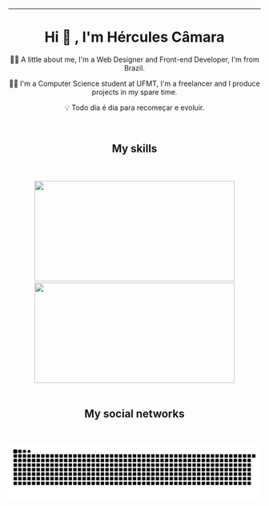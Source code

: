 <div align="center">
  <img src="https://user-images.githubusercontent.com/70382532/138322189-2db8df52-9dcb-40a0-88a8-c365466bd33d.gif" alt="">
<hr>

  <h1>Hi 👋 , I'm Hércules Câmara</h1>
  <p>👨‍🎓 A little about me, I'm a Web Designer and Front-end Developer, I'm from Brazil.</p> 
  <p>👩‍💻 I'm a Computer Science student at UFMT, I'm a freelancer and I produce projects in my spare time.</p>
  <p>💡 Todo dia é dia para recomeçar e evoluir.</p>
  <br>
  
  <h2>My skills</h2>
  <img src="https://img.shields.io/badge/HTML5-E34F26?style=for-the-badge&logo=html5&logoColor=white" alt="">
  <img src="https://img.shields.io/badge/CSS3-1572B6?style=for-the-badge&logo=css3&logoColor=white" alt="">
  <img src="https://img.shields.io/badge/JavaScript-323330?style=for-the-badge&logo=javascript&logoColor=F7DF1E" alt="">
  <img src="https://img.shields.io/badge/React-20232A?style=for-the-badge&logo=react&logoColor=61DAFB" alt="">
  <img src="https://img.shields.io/badge/Sass-CC6699?style=for-the-badge&logo=sass&logoColor=white" alt="">
  <img src="https://img.shields.io/badge/React_Native-20232A?style=for-the-badge&logo=react&logoColor=61DAFB" alt="">
  <img src="https://img.shields.io/badge/Node.js-339933?style=for-the-badge&logo=nodedotjs&logoColor=white" alt="">
  <img src="https://img.shields.io/badge/Java-ED8B00?style=for-the-badge&logo=java&logoColor=white" alt="">
  <img src="https://img.shields.io/badge/Python-FFD43B?style=for-the-badge&logo=python&logoColor=darkgreen" alt="">
  <img src="https://img.shields.io/badge/C%2B%2B-00599C?style=for-the-badge&logo=c%2B%2B&logoColor=white" alt="">
  <img src="https://img.shields.io/badge/MySQL-005C84?style=for-the-badge&logo=mysql&logoColor=white" alt="">
  <img src="https://img.shields.io/badge/PostgreSQL-316192?style=for-the-badge&logo=postgresql&logoColor=white" alt="">
  <img src="https://img.shields.io/badge/Adobe-Photoshop-31A8FF?style=for-the-badge&logo=Adobe-Photoshop&labelColor=0a446b&logoWidth=15" alt="">
  <img src="https://img.shields.io/badge/Adobe-After%20Effects-CF96FD?style=for-the-badge&logo=Adobe-After-Effects&labelColor=393665&logoWidth=15" alt="">
  <img src="https://img.shields.io/badge/Adobe%20Illustrator-FF9A00?style=for-the-badge&logo=adobe%20illustrator&logoColor=white" alt="">
  <img src="https://img.shields.io/badge/Adobe-Premiere%20Pro-9999FF?style=for-the-badge&logo=Adobe-Premiere%20Pro&labelColor=2f2f5b&logoWidth=15" alt="">
  <img src="https://img.shields.io/badge/Figma-F24E1E?style=for-the-badge&logo=figma&logoColor=white" alt="">
  <img src="https://img.shields.io/badge/blender-%23F5792A.svg?style=for-the-badge&logo=blender&logoColor=white" alt="">
  <img src="https://img.shields.io/badge/Unity-100000?style=for-the-badge&logo=unity&logoColor=white" alt="">
  <div align="center" ><br>
    <a href="https://github.com/HerculesCamara" style="text-decoration: none;">
    <img width="400em" height="200em" src="https://github-readme-stats.vercel.app/api?username=HerculesCamara&show_icons=true&theme=tokyonight&include_all_commits=true&count_private=true"/>
    <img width="400em" height="200em" src="https://github-readme-stats.vercel.app/api/top-langs/?username=HerculesCamara&layout=compact&langs_count=7&theme=tokyonight"/>
    </a>
  </div>
  <br>
 
  <h2>My social networks</h2>
<a target="_blank" href="https://www.instagram.com/herculescamara_/"><img src="https://img.shields.io/badge/Instagram-E4405F?style=for-the-badge&logo=instagram&logoColor=white" alt=""></a> 
<a target="_blank" href="https://www.linkedin.com/in/herculescamara/"><img src="https://img.shields.io/badge/LinkedIn-0077B5?style=for-the-badge&logo=linkedin&logoColor=white" alt=""></a>
<!-- <a href="https://www.facebook.com/profile.php?id=100050680572102"><img src="https://img.shields.io/badge/Facebook-1877F2?style=for-the-badge&logo=facebook&logoColor=white" alt=""></a> 
<a target="_blank" href="https://www.behance.net/danielfilipw"><img src="https://img.shields.io/badge/-Behance-blue?style=for-the-badge&logo=behance&logoColor=white" alt=""></a>
<a target="_blank" href="https://www.youtube.com/channel/UCWFI5HN35DC7kw-D4GZ1d4w"><img src="https://img.shields.io/badge/YouTube-FF0000?style=for-the-badge&logo=youtube&logoColor=white" alt=""></a>
<a target="_blank" href="https://daniel-kitanaxi-filipe.itch.io/"><img src="https://img.shields.io/badge/Itch.io-FA5C5C?style=for-the-badge&logo=itchdotio&logoColor=white" alt=""></a> -->
<br>
  
  ![Snake animation](https://github.com/DanielKitanaxiFilipe/DanielKitanaxiFilipe/blob/output/github-contribution-grid-snake.svg)
  
</div>